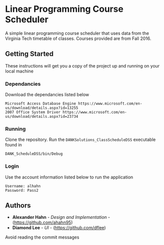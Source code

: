# Linear Programming Course Scheduler

A simple linear programming course scheduler that uses data from the Virginia Tech timetable of classes. Courses provided are from Fall 2016.

## Getting Started

These instructions will get you a copy of the project up and running on your local machine

### Dependancies

Download the dependancies listed below

```
Microsoft Access Database Engine https://www.microsoft.com/en-us/download/details.aspx?id=13255
2007 Office System Driver https://www.microsoft.com/en-us/download/details.aspx?id=23734
```

### Running

Clone the repository. Run the `DANKSolutions_ClassScheduleDSS` executable found in

```
DANK_ScheduleDSS/bin/Debug
```

### Login

Use the account information listed below to run the application

```
Username: alhahn
Password: Pass2
```

## Authors

* **Alexander Hahn** - *Design and Implementation* - (https://github.com/ahahn95)
* **Diamond Lee** - *UI* - (https://github.com/dflee)

Avoid reading the commit messages
